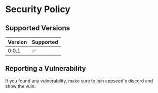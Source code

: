 # Security Policy

## Supported Versions

| Version | Supported          |
| ------- | ------------------ |
| 0.0.1   | :white_check_mark: |

## Reporting a Vulnerability

If you found any vulnerability, make sure to join appseed's discord and show the vuln.
